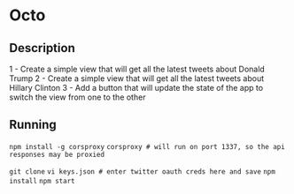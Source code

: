 # Octo

## Description

1 - Create a simple view that will get all the latest tweets about Donald Trump
2 - Create a simple view that will get all the latest tweets about Hillary Clinton
3 - Add a button that will update the state of the app to switch the view from one to the other

## Running

`npm install -g corsproxy`
`corsproxy # will run on port 1337, so the api responses may be proxied`

`git clone`
`vi keys.json # enter twitter oauth creds here and save`
`npm install`
`npm start`
